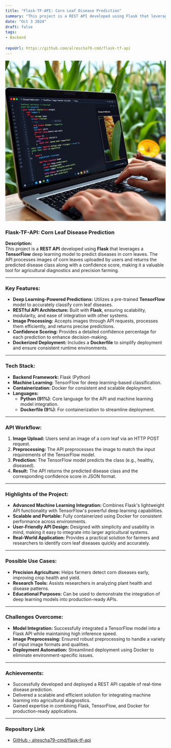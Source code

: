 ```yaml
---
title: "Flask-TF-API: Corn Leaf Disease Prediction"
summary: "This project is a REST API developed using Flask that leverages a TensorFlow deep learning model to predict diseases in corn leaves."
date: "Oct 3 2024"
draft: false
tags:
- Backend

repoUrl: https://github.com/alrescha79-cmd/flask-tf-api
---
```


![Maizefriend](<../../../assets/projects/maizefriend-api.png>)

### **Flask-TF-API: Corn Leaf Disease Prediction**

**Description:**  
This project is a **REST API** developed using **Flask** that leverages a **TensorFlow** deep learning model to predict diseases in corn leaves. The API processes images of corn leaves uploaded by users and returns the predicted disease class along with a confidence score, making it a valuable tool for agricultural diagnostics and precision farming.

---

### **Key Features:**

- **Deep Learning-Powered Predictions:** Utilizes a pre-trained **TensorFlow** model to accurately classify corn leaf diseases.
- **RESTful API Architecture:** Built with **Flask**, ensuring scalability, modularity, and ease of integration with other systems.
- **Image Processing:** Accepts images through API requests, processes them efficiently, and returns precise predictions.
- **Confidence Scoring:** Provides a detailed confidence percentage for each prediction to enhance decision-making.
- **Dockerized Deployment:** Includes a **Dockerfile** to simplify deployment and ensure consistent runtime environments.

---

### **Tech Stack:**

- **Backend Framework:** Flask (Python)  
- **Machine Learning:** TensorFlow for deep learning-based classification.  
- **Containerization:** Docker for consistent and scalable deployment.  
- **Languages:**
  - **Python (91%)**: Core language for the API and machine learning model integration.  
  - **Dockerfile (9%)**: For containerization to streamline deployment.

---

### **API Workflow:**

1. **Image Upload:** Users send an image of a corn leaf via an HTTP POST request.
2. **Preprocessing:** The API preprocesses the image to match the input requirements of the TensorFlow model.
3. **Prediction:** The TensorFlow model predicts the class (e.g., healthy, diseased).
4. **Result:** The API returns the predicted disease class and the corresponding confidence score in JSON format.

---

### **Highlights of the Project:**

- **Advanced Machine Learning Integration:** Combines Flask's lightweight API functionality with TensorFlow's powerful deep learning capabilities.  
- **Scalable and Portable:** Fully containerized using Docker for consistent performance across environments.  
- **User-Friendly API Design:** Designed with simplicity and usability in mind, making it easy to integrate into larger agricultural systems.  
- **Real-World Application:** Provides a practical solution for farmers and researchers to identify corn leaf diseases quickly and accurately.  

---

### **Possible Use Cases:**

- **Precision Agriculture:** Helps farmers detect corn diseases early, improving crop health and yield.  
- **Research Tools:** Assists researchers in analyzing plant health and disease patterns.  
- **Educational Purposes:** Can be used to demonstrate the integration of deep learning models into production-ready APIs.  

---

### **Challenges Overcome:**

- **Model Integration:** Successfully integrated a TensorFlow model into a Flask API while maintaining high inference speed.  
- **Image Preprocessing:** Ensured robust preprocessing to handle a variety of input image formats and qualities.  
- **Deployment Automation:** Streamlined deployment using Docker to eliminate environment-specific issues.  

---

### **Achievements:**  

- Successfully developed and deployed a REST API capable of real-time disease prediction.  
- Delivered a scalable and efficient solution for integrating machine learning into agricultural diagnostics.  
- Gained expertise in combining Flask, TensorFlow, and Docker for production-ready applications.  

---

### **Repository Link**

- [GitHub - alrescha79-cmd/flask-tf-api](https://github.com/alrescha79-cmd/flask-tf-api)
